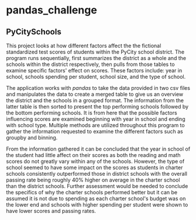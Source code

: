 # pandas_challenge #

## PyCitySchools ##

This project looks at how different factors affect the the fictional standardized test scores of students within the PyCity school district. The program runs sequentially, first summarizes the district as a whole and the schools within the district respectively, then pulls from those tables to examine specific factors' effect on scores. These factors include: year in school, schools spending per student, school size, and the type of school.
    
The application works with *pandas* to take the data provided in two csv files and manipulates the data to create a merged table to give us an overview the district and the schools in a grouped format. The information from the latter table is then sorted to present the top performing schools followed by the bottom performing schools. It is from here that the possible factors influencing scores are examined beginning with year in school and ending with school type. Multiple methods are utilized throughout this program to gather the information requested to examine the different factors such as groupby and binning.

From the information gathered it can be concluded that the year in school of the student had little affect on their scores as both the reading and math scores do not greatly vary within any of the schools. However, the type of school seemed to have some impact on the scores as students in charter schools consistently outperformed those in district schools with the overall passing rate being roughly 40% higher on average in the charter school than the district schools. Further assessment would be needed to conclude the specifics of why the charter schools performed better but it can be assumed it is not due to spending as each charter school's budget was on the lower end and schools with higher spending per student were shown to have lower scores and passing rates.

